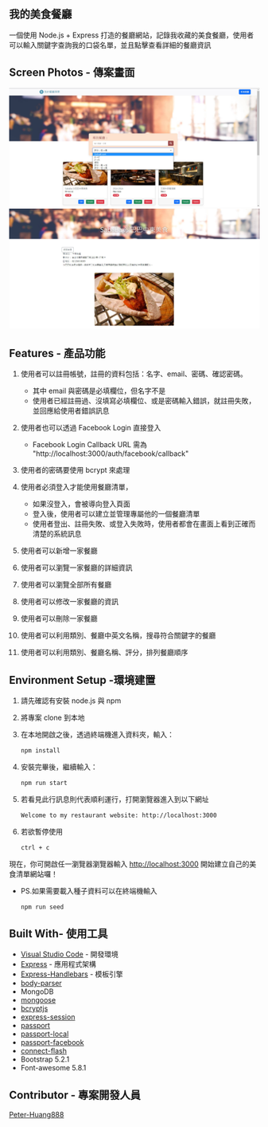 ## 我的美食餐廳
一個使用 Node.js + Express 打造的餐廳網站，記錄我收藏的美食餐廳，使用者可以輸入關鍵字查詢我的口袋名單，並且點擊查看詳細的餐廳資訊

## Screen Photos - 傳案畫面
![image](https://github.com/Peter-Huang888/RESTAURANT-LIST/blob/main/public/img/homePage.jpg)
![image](https://github.com/Peter-Huang888/RESTAURANT-LIST/blob/main/public/img/restaurantInfo.jpg)

## Features - 產品功能
1. 使用者可以註冊帳號，註冊的資料包括：名字、email、密碼、確認密碼。
   - 其中 email 與密碼是必填欄位，但名字不是
   - 使用者已經註冊過、沒填寫必填欄位、或是密碼輸入錯誤，就註冊失敗，並回應給使用者錯誤訊息
2. 使用者也可以透過 Facebook Login 直接登入
   - Facebook Login Callback URL 需為 "http://localhost:3000/auth/facebook/callback"
3. 使用者的密碼要使用 bcrypt 來處理

4. 使用者必須登入才能使用餐廳清單，
   - 如果沒登入，會被導向登入頁面
   - 登入後，使用者可以建立並管理專屬他的一個餐廳清單
   - 使用者登出、註冊失敗、或登入失敗時，使用者都會在畫面上看到正確而清楚的系統訊息
5. 使用者可以新增一家餐廳
6. 使用者可以瀏覽一家餐廳的詳細資訊
7. 使用者可以瀏覽全部所有餐廳
8. 使用者可以修改一家餐廳的資訊
9. 使用者可以刪除一家餐廳
10. 使用者可以利用類別、餐廳中英文名稱，搜尋符合關鍵字的餐廳
11. 使用者可以利用類別、餐廳名稱、評分，排列餐廳順序

## Environment Setup -環境建置
1. 請先確認有安裝 node.js 與 npm
2. 將專案 clone 到本地
3. 在本地開啟之後，透過終端機進入資料夾，輸入：

   ```bash
   npm install
   ```

4. 安裝完畢後，繼續輸入：

   ```bash
   npm run start
   ```

5. 若看見此行訊息則代表順利運行，打開瀏覽器進入到以下網址

   ```bash
   Welcome to my restaurant website: http://localhost:3000
   ```

6. 若欲暫停使用

   ```bash
   ctrl + c
   ```

現在，你可開啟任一瀏覽器瀏覽器輸入 [http://localhost:3000](http://localhost:3000) 開始建立自己的美食清單網站囉！

- PS.如果需要載入種子資料可以在終端機輸入
   ```bash
   npm run seed
   ```

## Built With- 使用工具
- [Visual Studio Code](https://visualstudio.microsoft.com/zh-hant/) - 開發環境
- [Express](https://www.npmjs.com/package/express) - 應用程式架構
- [Express-Handlebars](https://www.npmjs.com/package/express-handlebars) - 模板引擎
- [body-parser](https://www.npmjs.com/package/body-parser)
- MongoDB
- [mongoose](https://www.npmjs.com/package/mongoose)
- [bcryptjs](https://www.npmjs.com/package/bcryptjs)
- [express-session](https://www.npmjs.com/package/express-session)
- [passport](https://www.npmjs.com/package/passport)
- [passport-local](https://www.npmjs.com/package/passport-local)
- [passport-facebook](https://www.npmjs.com/package/passport-facebook)
- [connect-flash](https://www.npmjs.com/package/connect-flash)
- Bootstrap 5.2.1
- Font-awesome 5.8.1
## Contributor - 專案開發人員

[Peter-Huang888](https://github.com/Peter-Huang888)